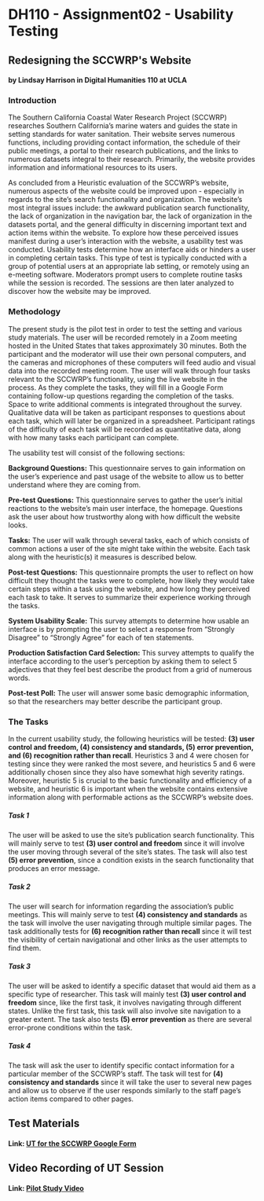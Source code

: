# DH110 - Assignment02 - Usability Testing
## Redesigning the SCCWRP's Website

#### by Lindsay Harrison in Digital Humanities 110 at UCLA

### Introduction

The Southern California Coastal Water Research Project (SCCWRP) researches Southern California’s marine waters and guides the state in setting standards for water sanitation. Their website serves numerous functions, including providing contact information, the schedule of their public meetings, a portal to their research publications, and the links to numerous datasets integral to their research. Primarily, the website provides information and informational resources to its users.

As concluded from a Heuristic evaluation of the SCCWRP’s website, numerous aspects of the website could be improved upon - especially in regards to the site’s search functionality and organization. The website’s most integral issues include: the awkward publication search functionality, the lack of organization in the navigation bar, the lack of organization in the datasets portal, and the general difficulty in discerning important text and action items within the website. To explore how these perceived issues manifest during a user’s interaction with the website, a usability test was conducted. Usability tests determine how an interface aids or hinders a user in completing certain tasks. This type of test is typically conducted with a group of potential users at an appropriate lab setting, or remotely using an e-meeting software. Moderators prompt users to complete routine tasks while the session is recorded. The sessions are then later analyzed to discover how the website may be improved.

### Methodology

The present study is the pilot test in order to test the setting and various study materials. The user will be recorded remotely in a Zoom meeting hosted in the United States that takes approximately 30 minutes. Both the participant and the moderator will use their own personal computers, and the cameras and microphones of these computers will feed audio and visual data into the recorded meeting room. The user will walk through four tasks relevant to the SCCWRP’s functionality, using the live website in the process. As they complete the tasks, they will fill in a Google Form containing follow-up questions regarding the completion of the tasks. Space to write additional comments is integrated throughout the survey. Qualitative data will be taken as participant responses to questions about each task, which will later be organized in a spreadsheet. Participant ratings of the difficulty of each task will be recorded as quantitative data, along with how many tasks each participant can complete.

The usability test will consist of the following sections:

**Background Questions:** This questionnaire serves to gain information on the user’s experience and past usage of the website to allow us to better understand where they are coming from.

**Pre-test Questions:** This questionnaire serves to gather the user’s initial reactions to the website’s main user interface, the homepage. Questions ask the user about how trustworthy along with how difficult the website looks.

**Tasks:** The user will walk through several tasks, each of which consists of common actions a user of the site might take within the website. Each task along with the heuristic(s) it measures is described below.

**Post-test Questions:** This questionnaire prompts the  user to reflect on how difficult they thought the tasks were to complete, how likely they would take certain steps within a task using the website, and how long they perceived each task to take. It serves to summarize their experience working through the tasks.

**System Usability Scale:** This survey attempts to determine how usable an interface is by prompting the user to select a response from “Strongly Disagree” to “Strongly Agree” for each of ten statements.

**Production Satisfaction Card Selection:** This survey attempts to qualify the interface according to the user’s perception by asking them to select 5 adjectives that they feel best describe the product from a grid of numerous words.

**Post-test Poll:** The user will answer some basic demographic information, so that the researchers may better describe the participant group.





### The Tasks

In the current usability study, the following heuristics will be tested: **(3) user control and freedom, (4) consistency and standards, (5) error prevention, and (6) recognition rather than recall**. Heuristics 3 and 4 were chosen for testing since they were ranked the most severe, and heuristics 5 and 6 were additionally chosen since they also have somewhat high severity ratings. Moreover, heuristic 5 is crucial to the basic functionality and efficiency of a website, and heuristic 6 is important when the website contains extensive information along with performable actions as the SCCWRP’s website does.


##### Task 1

The user will be asked to use the site’s publication search functionality. This will mainly serve to test **(3) user control and freedom** since it will involve the user moving through several of the site’s states. The task will also test **(5) error prevention**, since a condition exists in the search functionality that produces an error message.

##### Task 2

The user will search for information regarding the association’s public meetings. This will mainly serve to test **(4) consistency and standards** as the task will involve the user navigating through multiple similar pages. The task additionally tests for **(6) recognition rather than recall** since it will test the visibility of certain navigational and other links as the user attempts to find them.

##### Task 3

The user will be asked to identify a specific dataset that would aid them as a specific type of researcher. This task will mainly test **(3) user control and freedom** since, like the first task, it involves navigating through different states. Unlike the first task, this task will also involve site navigation to a greater extent. The task also tests **(5) error prevention** as there are several error-prone conditions within the task.

##### Task 4

The task will ask the user to identify specific contact information for a particular member of the SCCWRP’s staff. The task will test for **(4) consistency and standards** since it will take the user to several new pages and allow us to observe if the user responds similarly to the staff page’s action items compared to other pages.





## Test Materials

#### Link: [UT for the SCCWRP Google Form](https://forms.gle/5exJcCebqmLmRJ1S8)


## Video Recording of UT Session

#### Link: [Pilot Study Video](https://drive.google.com/file/d/1mYxoCmRj4v0TzjbeDJoA_bCeuXkoloI3/view?usp=sharing)










